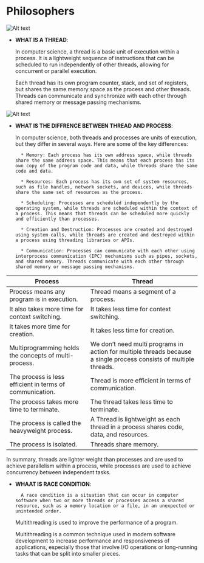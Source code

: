 # Philosophers

![Alt text](https://upload.wikimedia.org/wikipedia/commons/7/7b/An_illustration_of_the_dining_philosophers_problem.png)

* **WHAT IS A THREAD**:

	In computer science, a thread is a basic unit of execution within a process.
	It is a lightweight sequence of instructions that can be scheduled to run independently of other threads, allowing for concurrent or parallel execution.

	Each thread has its own program counter, stack, and set of registers, but shares the same memory space as the process and other threads.
	Threads can communicate and synchronize with each other through shared memory or message passing mechanisms.

![Alt text](https://static.packt-cdn.com/products/9781788627900/graphics/a7c27055-5cd4-4a2a-b934-07078b4c804d.png)


* **WHAT IS THE DIFFRENCE BETWEEN THREAD AND PROCESS**:

	In computer science, both threads and processes are units of execution, but they differ in several ways. Here are some of the key differences:

		* Memory: Each process has its own address space, while threads share the same address space. This means that each process has its own copy of the program code and data, while threads share the same code and data.

		* Resources: Each process has its own set of system resources, such as file handles, network sockets, and devices, while threads share the same set of resources as the process.

		* Scheduling: Processes are scheduled independently by the operating system, while threads are scheduled within the context of a process. This means that threads can be scheduled more quickly and efficiently than processes.

		* Creation and Destruction: Processes are created and destroyed using system calls, while threads are created and destroyed within a process using threading libraries or APIs.

		* Communication: Processes can communicate with each other using interprocess communication (IPC) mechanisms such as pipes, sockets, and shared memory. Threads communicate with each other through shared memory or message passing mechanisms.




|            Process							|				Thread					|
|--------------------------------------------|---------------------------------------|
| Process means any program is in execution. | Thread means a segment of a process.	|
| 	It also takes more time for context switching. | It takes less time for context switching.	|
| It takes more time for creation. | It takes less time for creation.	|
| Multiprogramming holds the concepts of multi-process. | We don’t need multi programs in action for multiple threads because a single process consists of multiple threads.	|
| 	The process is less efficient in terms of communication. | Thread is more efficient in terms of communication.	|
| The process takes more time to terminate. | The thread takes less time to terminate.	|
| The process is called the heavyweight process. | A Thread is lightweight as each thread in a process shares code, data, and resources.	|
| The process is isolated. | Threads share memory.	|

 
In summary, threads are lighter weight than processes and are used to achieve parallelism within a process, while processes are used to achieve concurrency between independent tasks.

* **WHAAT IS RACE CONDITION**:

		A race condition is a situation that can occur in computer software when two or more threads or processes access a shared resource, such as a memory location or a file, in an unexpected or unintended order.






	Multithreading is used to improve the performance of a program.
	
	Multithreading is a common technique used in modern software development to increase performance and responsiveness of applications, especially those that involve I/O operations or long-running tasks that can be split into smaller pieces.